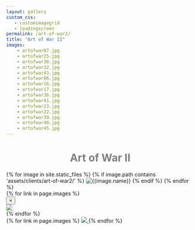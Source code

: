 ```yaml
---
layout: gallery
custom_css:
   - customimagegrid
   - loadingscreen
permalink: /art-of-war2/
title: "Art of War II"
images: 
    - artofwar07.jpg
    - artofwar25.jpg
    - artofwar30.jpg
    - artofwar32.jpg
    - artofwar43.jpg
    - artofwar06.jpg
    - artofwar16.jpg
    - artofwar17.jpg
    - artofwar36.jpg
    - artofwar41.jpg
    - artofwar23.jpg
    - artofwar22.jpg
    - artofwar39.jpg
    - artofwar40.jpg
    - artofwar45.jpg
---
```

<div class="intro-text">
    <h1 style="color:grey;text-align:center;">Art of War II</h1>
</div>
<section class="mobile-photos">
{% for image in site.static_files %}
	{% if image.path contains 'assets/clients/art-of-war2/' %}
		<img src="{{image.path}}" alt="{{image.name}}" id="index{{forloop.index}}" class="mobile-photos mobile-noclick"/>
	{% endif %}
{% endfor %}
</section>
<section id="modal">
	{% for link in page.images %}
    <div class="modal fade" tabindex="-1" role="dialog" id="index{{forloop.index}}">
        <div class="modal-dialog modal-lg">
        <div class="modal-content">
            <div class="modal-header">
                <button type="button" class="close" data-dismiss="modal" aria-label="Close"><span aria-hidden="true">&times;</span></button>
            </div>
           <img src="/assets/clients{{ page.permalink }}{{ link }}" id="{{image.path}}"/>
        </div><!-- /.modal-content -->
        </div><!-- /.modal-dialog -->
    </div><!-- /.modal -->
	{% endfor %}
</section>
<section id="photos" class="photos">
{% for link in page.images %}
	 <a href="#index{{forloop.index}}" data-toggle="modal" data-target="#index{{forloop.index}}" class="mobile-noclick">
		<img src="/assets/clients{{ page.permalink }}{{ link }}" id="index{{forloop.index}}"/>
	</a>
{% endfor %}
</section>